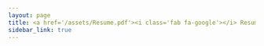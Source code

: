 ```yaml
---
layout: page
title: <a href='/assets/Resume.pdf'><i class='fab fa-google'></i> Resume</a>
sidebar_link: true
---
```


